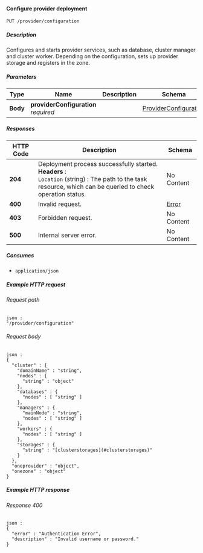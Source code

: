 
<a name="put_provider_configuration"></a>
#### Configure provider deployment
```
PUT /provider/configuration
```


##### Description
Configures and starts provider services, such as database, cluster manager
and cluster worker. Depending on the configuration, sets up provider storage
and registers in the zone.


##### Parameters

|Type|Name|Description|Schema|Default|
|---|---|---|---|---|
|**Body**|**providerConfiguration**  <br>*required*||[ProviderConfiguration](../definitions/ProviderConfiguration.md#providerconfiguration)|--|


##### Responses

|HTTP Code|Description|Schema|
|---|---|---|
|**204**|Deployment process successfully started.  <br>**Headers** :   <br>`Location` (string) : The path to the task resource, which can be queried to check operation status.|No Content|
|**400**|Invalid request.|[Error](../definitions/Error.md#error)|
|**403**|Forbidden request.|No Content|
|**500**|Internal server error.|No Content|


##### Consumes

* `application/json`


##### Example HTTP request

###### Request path
```
json :
"/provider/configuration"
```


###### Request body
```
json :
{
  "cluster" : {
    "domainName" : "string",
    "nodes" : {
      "string" : "object"
    },
    "databases" : {
      "nodes" : [ "string" ]
    },
    "managers" : {
      "mainNode" : "string",
      "nodes" : [ "string" ]
    },
    "workers" : {
      "nodes" : [ "string" ]
    },
    "storages" : {
      "string" : "[clusterstorages](#clusterstorages)"
    }
  },
  "oneprovider" : "object",
  "onezone" : "object"
}
```


##### Example HTTP response

###### Response 400
```
json :
{
  "error" : "Authentication Error",
  "description" : "Invalid username or password."
}
```



